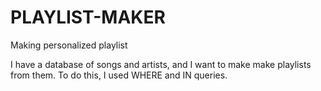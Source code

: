 # PLAYLIST-MAKER
Making personalized playlist

I have a database of songs and artists, and I want to make make playlists from them. To do this, I used WHERE and IN queries. 
